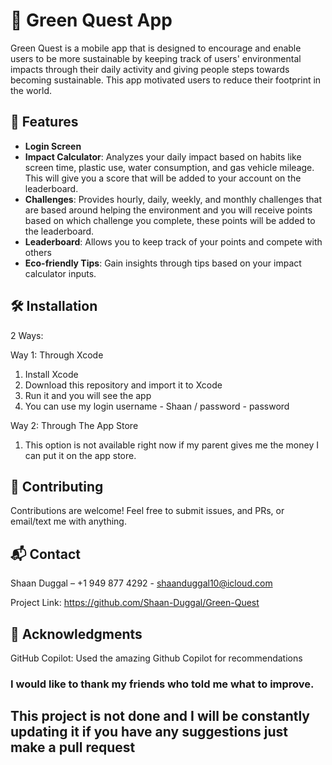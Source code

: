# 🌱 Green Quest App

Green Quest is a mobile app that is designed to encourage and enable users to be more sustainable by keeping track of users' environmental impacts through their daily activity and giving people steps towards becoming sustainable. This app motivated users to reduce their footprint in the world.

## 🚀 Features

- **Login Screen**
- **Impact Calculator**: Analyzes your daily impact based on habits like screen time, plastic use, water consumption, and gas vehicle mileage. This will give you a score that will be added to your account on the leaderboard.
- **Challenges**: Provides hourly, daily, weekly, and monthly challenges that are based around helping the environment and you will receive points based on which challenge you complete, these points will be added to the leaderboard.
- **Leaderboard**: Allows you to keep track of your points and compete with others
- **Eco-friendly Tips**: Gain insights through tips based on your impact calculator inputs.

## 🛠 Installation

2 Ways:

Way 1: Through Xcode
1. Install Xcode
2. Download this repository and import it to Xcode
3. Run it and you will see the app
4. You can use my login username - Shaan / password - password

Way 2: Through The App Store
1. This option is not available right now if my parent gives me the money I can put it on the app store.

## 🤝 Contributing

Contributions are welcome! Feel free to submit issues, and PRs, or email/text me with anything.

## 📬 Contact

Shaan Duggal – +1 949 877 4292 - shaanduggal10@icloud.com

Project Link: https://github.com/Shaan-Duggal/Green-Quest

## 🌟 Acknowledgments

GitHub Copilot: Used the amazing Github Copilot for recommendations
### I would like to thank my friends who told me what to improve. 

## This project is not done and I will be constantly updating it if you have any suggestions just make a pull request
